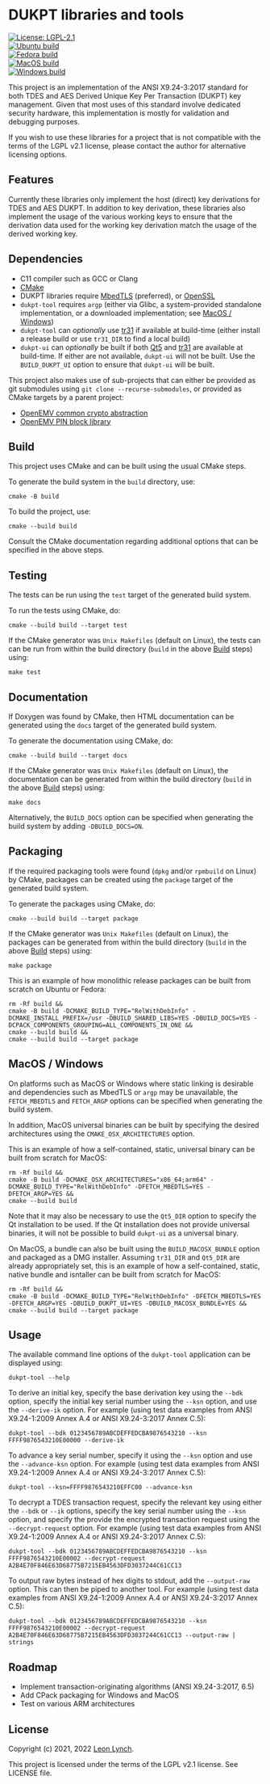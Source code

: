 DUKPT libraries and tools
=========================

[![License: LGPL-2.1](https://img.shields.io/github/license/openemv/dukpt)](https://www.gnu.org/licenses/old-licenses/lgpl-2.1.html)<br/>
[![Ubuntu build](https://github.com/openemv/dukpt/actions/workflows/ubuntu-build.yaml/badge.svg)](https://github.com/openemv/dukpt/actions/workflows/ubuntu-build.yaml)<br/>
[![Fedora build](https://github.com/openemv/dukpt/actions/workflows/fedora-build.yaml/badge.svg)](https://github.com/openemv/dukpt/actions/workflows/fedora-build.yaml)<br/>
[![MacOS build](https://github.com/openemv/dukpt/actions/workflows/macos-build.yaml/badge.svg)](https://github.com/openemv/dukpt/actions/workflows/macos-build.yaml)<br/>
[![Windows build](https://github.com/openemv/dukpt/actions/workflows/windows-build.yaml/badge.svg)](https://github.com/openemv/dukpt/actions/workflows/windows-build.yaml)<br/>

This project is an implementation of the ANSI X9.24-3:2017 standard for both
TDES and AES Derived Unique Key Per Transaction (DUKPT) key management. Given
that most uses of this standard involve dedicated security hardware, this
implementation is mostly for validation and debugging purposes.

If you wish to use these libraries for a project that is not compatible with
the terms of the LGPL v2.1 license, please contact the author for alternative
licensing options.

Features
--------

Currently these libraries only implement the host (direct) key derivations for
TDES and AES DUKPT. In addition to key derivation, these libraries also
implement the usage of the various working keys to ensure that the derivation
data used for the working key derivation match the usage of the derived
working key.

Dependencies
------------

* C11 compiler such as GCC or Clang
* [CMake](https://cmake.org/)
* DUKPT libraries require [MbedTLS](https://github.com/Mbed-TLS/mbedtls)
  (preferred), or [OpenSSL](https://www.openssl.org/)
* `dukpt-tool` requires `argp` (either via Glibc, a system-provided standalone
  implementation, or a downloaded implementation;
  see [MacOS / Windows](#macos--windows))
* `dukpt-tool` can _optionally_ use [tr31](https://github.com/openemv/tr31) if
  available at build-time (either install a release build or use `tr31_DIR` to
  find a local build)
* `dukpt-ui` can _optionally_ be built if both [Qt5](https://www.qt.io/) and
  [tr31](https://github.com/openemv/tr31) are available at build-time. If
  either are not available, `dukpt-ui` will not be built. Use the
  `BUILD_DUKPT_UI` option to ensure that `dukpt-ui` will be built.

This project also makes use of sub-projects that can either be provided as
git submodules using `git clone --recurse-submodules`, or provided as CMake
targets by a parent project:
* [OpenEMV common crypto abstraction](https://github.com/openemv/crypto)
* [OpenEMV PIN block library](https://github.com/openemv/pinblock)

Build
-----

This project uses CMake and can be built using the usual CMake steps.

To generate the build system in the `build` directory, use:
```
cmake -B build
```

To build the project, use:
```
cmake --build build
```

Consult the CMake documentation regarding additional options that can be
specified in the above steps.

Testing
-------

The tests can be run using the `test` target of the generated build system.

To run the tests using CMake, do:
```
cmake --build build --target test
```

If the CMake generator was `Unix Makefiles` (default on Linux), the tests can
can be run from within the build directory (`build` in the above
[Build](#build) steps) using:
```
make test
```

Documentation
-------------

If Doxygen was found by CMake, then HTML documentation can be generated using
the `docs` target of the generated build system.

To generate the documentation using CMake, do:
```
cmake --build build --target docs
```

If the CMake generator was `Unix Makefiles` (default on Linux), the
documentation can be generated from within the build directory (`build` in
the above [Build](#build) steps) using:
```
make docs
```

Alternatively, the `BUILD_DOCS` option can be specified when generating the
build system by adding `-DBUILD_DOCS=ON`.

Packaging
---------

If the required packaging tools were found (`dpkg` and/or `rpmbuild` on Linux)
by CMake, packages can be created using the `package` target of the generated
build system.

To generate the packages using CMake, do:
```
cmake --build build --target package
```

If the CMake generator was `Unix Makefiles` (default on Linux), the packages
can be generated from within the build directory (`build` in the above
[Build](#build) steps) using:
```
make package
```

This is an example of how monolithic release packages can be built from
scratch on Ubuntu or Fedora:
```
rm -Rf build &&
cmake -B build -DCMAKE_BUILD_TYPE="RelWithDebInfo" -DCMAKE_INSTALL_PREFIX=/usr -DBUILD_SHARED_LIBS=YES -DBUILD_DOCS=YES -DCPACK_COMPONENTS_GROUPING=ALL_COMPONENTS_IN_ONE &&
cmake --build build &&
cmake --build build --target package
```

MacOS / Windows
---------------

On platforms such as MacOS or Windows where static linking is desirable and
dependencies such as MbedTLS or `argp` may be unavailable, the `FETCH_MBEDTLS`
and `FETCH_ARGP` options can be specified when generating the build system.

In addition, MacOS universal binaries can be built by specifying the desired
architectures using the `CMAKE_OSX_ARCHITECTURES` option.

This is an example of how a self-contained, static, universal binary can be
built from scratch for MacOS:
```
rm -Rf build &&
cmake -B build -DCMAKE_OSX_ARCHITECTURES="x86_64;arm64" -DCMAKE_BUILD_TYPE="RelWithDebInfo" -DFETCH_MBEDTLS=YES -DFETCH_ARGP=YES &&
cmake --build build
```

Note that it may also be necessary to use the `Qt5_DIR` option to specify the
Qt installation to be used. If the Qt installation does not provide universal
binaries, it will not be possible to build `dukpt-ui` as a universal binary.

On MacOS, a bundle can also be built using the `BUILD_MACOSX_BUNDLE` option and
packaged as a DMG installer. Assuming `tr31_DIR` and `Qt5_DIR` are already
appropriately set, this is an example of how a self-contained, static, native
bundle and isntaller can be built from scratch for MacOS:
```
rm -Rf build &&
cmake -B build -DCMAKE_BUILD_TYPE="RelWithDebInfo" -DFETCH_MBEDTLS=YES -DFETCH_ARGP=YES -DBUILD_DUKPT_UI=YES -DBUILD_MACOSX_BUNDLE=YES &&
cmake --build build --target package
```

Usage
-----

The available command line options of the `dukpt-tool` application can be
displayed using:
```
dukpt-tool --help
```

To derive an initial key, specify the base derivation key using the `--bdk`
option, specify the initial key serial number using the `--ksn` option, and
use the `--derive-ik` option. For example (using test data examples from
ANSI X9.24-1:2009 Annex A.4 or ANSI X9.24-3:2017 Annex C.5):
```
dukpt-tool --bdk 0123456789ABCDEFFEDCBA9876543210 --ksn FFFF9876543210E00000 --derive-ik
```

To advance a key serial number, specify it using the `--ksn` option and use
the `--advance-ksn` option. For example (using test data examples from
ANSI X9.24-1:2009 Annex A.4 or ANSI X9.24-3:2017 Annex C.5):
```
dukpt-tool --ksn=FFFF9876543210EFFC00 --advance-ksn
```

To decrypt a TDES transaction request, specify the relevant key using either
the `--bdk` or `--ik` options, specify the key serial number using the `--ksn`
option, and specify the provide the encrypted transaction request using the
`--decrypt-request` option. For example (using test data examples from
ANSI X9.24-1:2009 Annex A.4 or ANSI X9.24-3:2017 Annex C.5):
```
dukpt-tool --bdk 0123456789ABCDEFFEDCBA9876543210 --ksn FFFF9876543210E00002 --decrypt-request A2B4E70F846E63D68775B7215EB4563DFD3037244C61CC13
```

To output raw bytes instead of hex digits to stdout, add the `--output-raw`
option. This can then be piped to another tool. For example (using test data
examples from ANSI X9.24-1:2009 Annex A.4 or ANSI X9.24-3:2017 Annex C.5):
```
dukpt-tool --bdk 0123456789ABCDEFFEDCBA9876543210 --ksn FFFF9876543210E00002 --decrypt-request A2B4E70F846E63D68775B7215EB4563DFD3037244C61CC13 --output-raw | strings
```

Roadmap
-------

* Implement transaction-originating algorithms (ANSI X9.24-3:2017, 6.5)
* Add CPack packaging for Windows and MacOS
* Test on various ARM architectures

License
-------

Copyright (c) 2021, 2022 [Leon Lynch](https://github.com/leonlynch).

This project is licensed under the terms of the LGPL v2.1 license. See LICENSE file.
